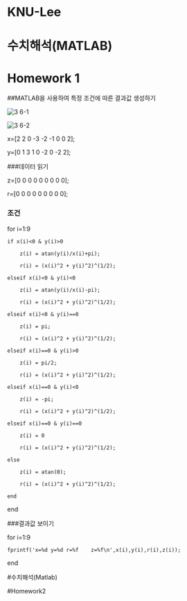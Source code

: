 # KNU-Lee
# 수치해석(MATLAB)
# Homework 1
##MATLAB을 사용하여 특정 조건에 따른 결과값 생성하기

![3 6-1](https://user-images.githubusercontent.com/58453290/70114144-c856d880-169e-11ea-9c7c-85006af01215.JPG)

![3 6-2](https://user-images.githubusercontent.com/58453290/70114150-cc82f600-169e-11ea-8ae9-8ebfaaf228ec.JPG)

x=[2 2 0 -3 -2 -1 0 0 2];

y=[0 1 3 1 0 -2 0 -2 2];

###데이터 읽기

z=[0 0 0 0 0 0 0 0 0];

r=[0 0 0 0 0 0 0 0 0];

### 조건

for i=1:9

    if x(i)<0 & y(i)>0
    
        z(i) = atan(y(i)/x(i)+pi);
        
        r(i) = (x(i)^2 + y(i)^2)^(1/2);
    
    elseif x(i)<0 & y(i)<0
    
        z(i) = atan(y(i)/x(i)-pi);
        
        r(i) = (x(i)^2 + y(i)^2)^(1/2);
    
    elseif x(i)<0 & y(i)==0
    
        z(i) = pi;
        
        r(i) = (x(i)^2 + y(i)^2)^(1/2);
    
    elseif x(i)==0 & y(i)>0
        
        z(i) = pi/2;
        
        r(i) = (x(i)^2 + y(i)^2)^(1/2);
    
    elseif x(i)==0 & y(i)<0
        
        z(i) = -pi;
        
        r(i) = (x(i)^2 + y(i)^2)^(1/2);
    
    elseif x(i)==0 & y(i)==0
        
        z(i) = 0
        
        r(i) = (x(i)^2 + y(i)^2)^(1/2);
    
    else 
        
        z(i) = atan(0);
        
        r(i) = (x(i)^2 + y(i)^2)^(1/2);
    
    end
    
end

###결과값 보이기

for i=1:9

    fprintf('x=%d y=%d r=%f    z=%f\n',x(i),y(i),r(i),z(i));

end


#수치해석(Matlab)

#Homework2
